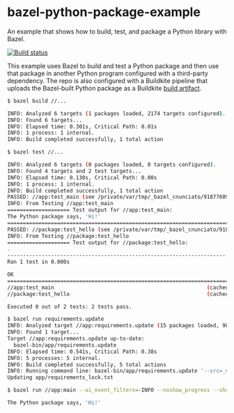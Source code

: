 # bazel-python-package-example

 An example that shows how to build, test, and package a Python library with Bazel. 

[![Build status](https://badge.buildkite.com/f9b46d96710d254e34229ba68bb8797d0b8f1e64ac5abfecb9.svg)](https://buildkite.com/buildkite/bazel-python-package-example)

This example uses Bazel to build and test a Python package and then use that package in another Python program configured with a third-party dependency. The repo is also configured with a Buildkite pipeline that uploads the Bazel-built Python package as a Buildkite [build artifact](https://buildkite.com/docs/pipelines/configure/artifacts).

```bash
$ bazel build //...

INFO: Analyzed 6 targets (1 packages loaded, 2174 targets configured).
INFO: Found 6 targets...
INFO: Elapsed time: 0.301s, Critical Path: 0.01s
INFO: 1 process: 1 internal.
INFO: Build completed successfully, 1 total action
```

```bash
$ bazel test //...

INFO: Analyzed 6 targets (0 packages loaded, 0 targets configured).
INFO: Found 4 targets and 2 test targets...
INFO: Elapsed time: 0.130s, Critical Path: 0.00s
INFO: 1 process: 1 internal.
INFO: Build completed successfully, 1 total action
PASSED: //app:test_main (see /private/var/tmp/_bazel_cnunciato/91877609f582aac2a59896b10bfc8689/execroot/_main/bazel-out/darwin_arm64-fastbuild/testlogs/app/test_main/test.log)
INFO: From Testing //app:test_main
==================== Test output for //app:test_main:
The Python package says, 'Hi!'
================================================================================
PASSED: //package:test_hello (see /private/var/tmp/_bazel_cnunciato/91877609f582aac2a59896b10bfc8689/execroot/_main/bazel-out/darwin_arm64-fastbuild/testlogs/package/test_hello/test.log)
INFO: From Testing //package:test_hello
==================== Test output for //package:test_hello:
.
----------------------------------------------------------------------
Ran 1 test in 0.000s

OK
================================================================================
//app:test_main                                                 (cached) PASSED in 0.5s
//package:test_hello                                            (cached) PASSED in 0.4s

Executed 0 out of 2 tests: 2 tests pass.
```

```bash
$ bazel run requirements.update
INFO: Analyzed target //app:requirements.update (15 packages loaded, 988 targets configured).
INFO: Found 1 target...
Target //app:requirements.update up-to-date:
  bazel-bin/app/requirements.update
INFO: Elapsed time: 0.541s, Critical Path: 0.38s
INFO: 5 processes: 5 internal.
INFO: Build completed successfully, 5 total actions
INFO: Running command line: bazel-bin/app/requirements.update '--src=_main/app/requirements.txt' _main/app/requirements_lock.txt //app:requirements.update '--resolver=backtracking' --allow-unsafe --generate-hashes
Updating app/requirements_lock.txt
```

```bash
$ bazel run //app:main --ui_event_filters=-INFO --noshow_progress --show_result=0

The Python package says, 'Hi!'
```
